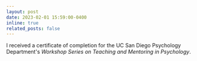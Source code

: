 ```yaml
---
layout: post
date: 2023-02-01 15:59:00-0400
inline: true
related_posts: false
---
```


I received a certificate of completion for the UC San Diego Psychology Department's <i>Workshop Series on Teaching and Mentoring in Psychology</i>.
